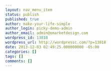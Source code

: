 ```yaml
---
layout: nav_menu_item
status: publish
published: true
author: make-your-life-simple
author_login: picky-demo-admin
author_email: admin@emarketdesign.com
wordpress_id: 13818
wordpress_url: http://wordpressc.com/?p=13818
date: 2013-12-03 02:49:25.000000000 -05:00
categories: []
tags: []
comments: []
---
```

 
